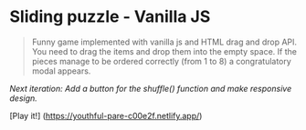 # Sliding puzzle - Vanilla JS

>Funny game implemented with vanilla js and HTML drag and drop API.
>You need to drag the items and drop them into the empty space. If the pieces manage to be ordered correctly (from 1 to 8) a congratulatory modal appears.

*Next iteration: Add a button for the shuffle() function and make responsive design.*

[Play it!] (https://youthful-pare-c00e2f.netlify.app/)

